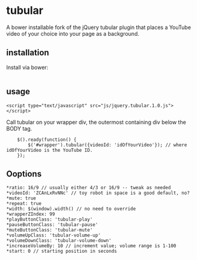 # tubular 
A bower installable fork of the jQuery tubular plugin that places a YouTube video of your choice into your page as a background.
## installation
Install via bower:
```

```
## usage
```
<script type="text/javascript" src="js/jquery.tubular.1.0.js"></script>	
```
Call tubular on your wrapper div, the outermost containing div below the BODY tag.  
```
	$().ready(function() {
		$('#wrapper').tubular({videoId: 'idOfYourVideo'}); // where idOfYourVideo is the YouTube ID.
	});
```
## Ooptions
    *ratio: 16/9 // usually either 4/3 or 16/9 -- tweak as needed
    *videoId: 'ZCAnLxRvNNc' // toy robot in space is a good default, no?
    *mute: true
    *repeat: true
    *width: $(window).width() // no need to override
    *wrapperZIndex: 99
    *playButtonClass: 'tubular-play'
    *pauseButtonClass: 'tubular-pause'
    *muteButtonClass: 'tubular-mute'
    *volumeUpClass: 'tubular-volume-up'
    *volumeDownClass: 'tubular-volume-down'
    *increaseVolumeBy: 10 // increment value; volume range is 1-100
    *start: 0 // starting position in seconds



